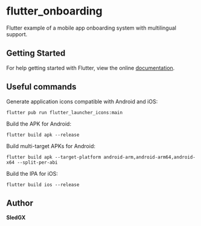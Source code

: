 # flutter_onboarding

Flutter example of a mobile app onboarding system with multilingual support.

## Getting Started

For help getting started with Flutter, view the online [documentation](https://flutter.dev/docs).

## Useful commands

Generate application icons compatible with Android and iOS:

```shell
flutter pub run flutter_launcher_icons:main
```

Build the APK for Android:

```shell
flutter build apk --release
```

Build multi-target APKs for Android:

```shell
flutter build apk --target-platform android-arm,android-arm64,android-x64 --split-per-abi
```

Build the IPA for iOS:

```shell
flutter build ios --release
```

## Author

**SledGX**
